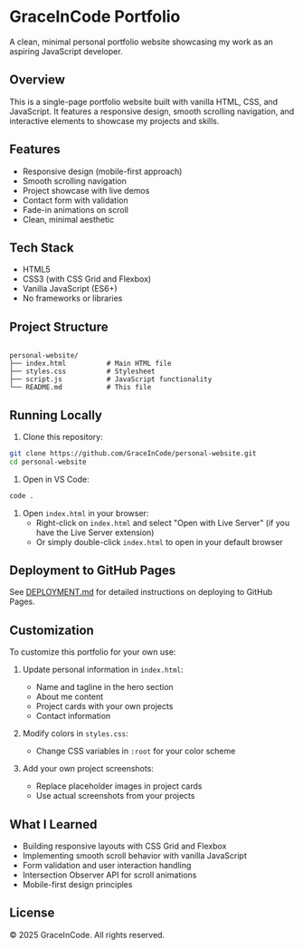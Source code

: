 # GraceInCode Portfolio

A clean, minimal personal portfolio website showcasing my work as an aspiring JavaScript developer.

## Overview

This is a single-page portfolio website built with vanilla HTML, CSS, and JavaScript. It features a responsive design, smooth scrolling navigation, and interactive elements to showcase my projects and skills.

## Features

- Responsive design (mobile-first approach)
- Smooth scrolling navigation
- Project showcase with live demos
- Contact form with validation
- Fade-in animations on scroll
- Clean, minimal aesthetic

## Tech Stack

- HTML5
- CSS3 (with CSS Grid and Flexbox)
- Vanilla JavaScript (ES6+)
- No frameworks or libraries

## Project Structure

```

personal-website/
├── index.html          # Main HTML file
├── styles.css          # Stylesheet
├── script.js           # JavaScript functionality
└── README.md           # This file
```

## Running Locally

1. Clone this repository:

```bash
git clone https://github.com/GraceInCode/personal-website.git
cd personal-website
```

1. Open in VS Code:

```bash
code .
```

1. Open `index.html` in your browser:
   - Right-click on `index.html` and select "Open with Live Server" (if you have the Live Server extension)
   - Or simply double-click `index.html` to open in your default browser

## Deployment to GitHub Pages

See [DEPLOYMENT.md](DEPLOYMENT.md) for detailed instructions on deploying to GitHub Pages.

## Customization

To customize this portfolio for your own use:

1. Update personal information in `index.html`:
   - Name and tagline in the hero section
   - About me content
   - Project cards with your own projects
   - Contact information

2. Modify colors in `styles.css`:
   - Change CSS variables in `:root` for your color scheme

3. Add your own project screenshots:
   - Replace placeholder images in project cards
   - Use actual screenshots from your projects

## What I Learned

- Building responsive layouts with CSS Grid and Flexbox
- Implementing smooth scroll behavior with vanilla JavaScript
- Form validation and user interaction handling
- Intersection Observer API for scroll animations
- Mobile-first design principles

## License

© 2025 GraceInCode. All rights reserved.
